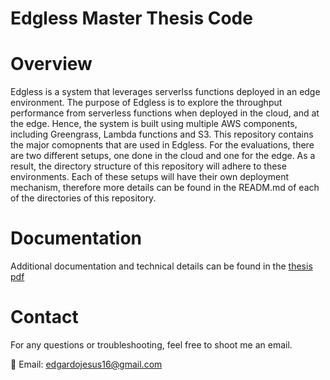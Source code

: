 # Edgless Master Thesis Code

# Overview

Edgless is a system that leverages serverlss functions deployed in an edge environment. The purpose of Edgless is to explore the throughput performance from serverless functions when deployed in the cloud, and at the edge. Hence, the system is built using multiple AWS components, including Greengrass, Lambda functions and S3. This repository contains the major comopnents that are used in Edgless. For the evaluations, there are two different setups, one done in the cloud and one for the edge. As a result, the directory structure of this repository will adhere to these environments. Each of these setups will have their own deployment mechanism, therefore more details can be found in the READM.md of each of the directories of this repository.

# Documentation
Additional documentation and technical details can be found in the [thesis pdf](https://master-thesis-pdf-file.s3.eu-central-1.amazonaws.com/Edgardo_Reinoso_ServerlessEdge_MSc_thesis_2023.pdf)

# Contact 
For any questions or troubleshooting, feel free to shoot me an email.

📧 Email: edgardojesus16@gmail.com